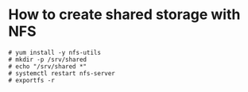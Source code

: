 # How to create shared storage with NFS
```
# yum install -y nfs-utils
# mkdir -p /srv/shared
# echo "/srv/shared *"
# systemctl restart nfs-server
# exportfs -r
```
